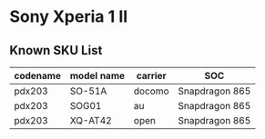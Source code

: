 # Sony Xperia 1 II

## Known SKU List

| codename | model name | carrier | SOC | 
| ---- | ---- | ---- | ---- |
| pdx203 | SO-51A  | docomo | Snapdragon 865 | 
| pdx203 | SOG01  | au | Snapdragon 865 | 
| pdx203 | XQ-AT42  | open | Snapdragon 865 | 